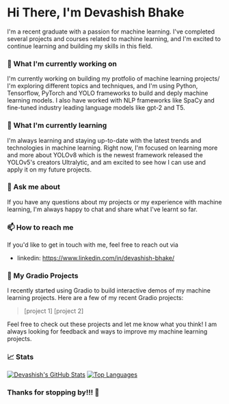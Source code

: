 
# Hi There, I'm Devashish Bhake
I'm a recent graduate with a passion for machine learning. I've completed several projects and courses related to machine learning, and I'm excited to continue learning and building my skills in this field.

### 🔭 What I'm currently working on
I'm currently working on building my protfolio of machine learning projects/ I'm exploring different topics and techniques, and I'm using Python, Tensorflow, PyTorch and YOLO frameworks to build and deply machine learning models. I also have worked with NLP frameworks like SpaCy and fine-tuned industry leading language models like gpt-2 and T5.

### 🌱 What I'm currently learning
I'm always learning and staying up-to-date with the latest trends and technologies in machine learning. Right now, I'm focused on learning more and more about YOLOv8 which is the newest framework released the YOLOv5's creators Ultralytic, and am excited to see how I can use and apply it on my future projects.

### 💬 Ask me about
If you have any questions about my projects or my experience with machine learning, I'm always happy to chat and share what I've learnt so far.

### 📫 How to reach me
If you'd like to get in touch with me, feel free to reach out via
- linkedin: https://www.linkedin.com/in/devashish-bhake/

### 🚀 My Gradio Projects
I recently started using Gradio to build interactive demos of my machine learning projects. Here are a few of my recent Gradio projects:
>[project 1]
>[project 2]

Feel free to check out these projects and let me know what you think! I am always looking for feedback and ways to improve my machine learning projects.

### 📈 Stats
[![Devashish's GitHub Stats](https://github-readme-stats.vercel.app/api?username=devashish-bhake&count_private=true&show_icons=true&theme=radical&hide_rank=false)](https://github.com/anuraghazra/github-readme-stats)
[![Top Languages](https://github-readme-stats.vercel.app/api/top-langs/?username=devashish-bhake)](https://github.com/anuraghazra/github-readme-stats)

### Thanks for stopping by!!! 🙏




